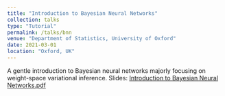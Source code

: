 ```yaml
---
title: "Introduction to Bayesian Neural Networks"
collection: talks
type: "Tutorial"
permalink: /talks/bnn
venue: "Department of Statistics, University of Oxford"
date: 2021-03-01
location: "Oxford, UK"
---
```


A gentle introduction to Bayesian neural networks majorly focusing on weight-space variational inference. Slides: [Introduction to Bayesian Neural Networks.pdf](https://github.com/hrushikeshloya/hrushikeshloya.github.io/files/7104215/Introduction.to.Bayesian.Neural.Networks.pdf)
